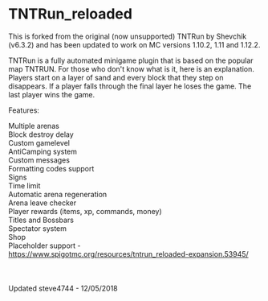 # TNTRun_reloaded

This is forked from the original (now unsupported) TNTRun by Shevchik (v6.3.2) and has been updated to work on MC versions 1.10.2, 1.11 and 1.12.2.

TNTRun is a fully automated minigame plugin that is based on the popular map TNTRUN. For those who don't know what is it, here is an explanation.
Players start on a layer of sand and every block that they step on disappears. If  a player falls through the final layer he loses the game. The last player wins the game.

Features:

Multiple arenas <br />
Block destroy delay <br />
Custom gamelevel <br />
AntiCamping system <br />
Custom messages <br />
Formatting codes support <br />
Signs <br />
Time limit <br />
Automatic arena regeneration <br />
Arena leave checker <br />
Player rewards (items, xp, commands, money) <br />
Titles and Bossbars <br />
Spectator system <br />
Shop <br />
Placeholder support - https://www.spigotmc.org/resources/tntrun_reloaded-expansion.53945/ <br />
<br />
<br />
<br />
Updated steve4744 - 12/05/2018
